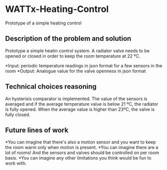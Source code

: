 # WATTx-Heating-Control
Prototype of a simple heating control

## Description of the problem and solution
Prototype a simple heatin control system. A radiator valve needs to be opened or closed in order to keep the room temperature at 22 ºC.

*Input: periodic temperature readings in json format for a few sensors in the room
*Output: Analogue value for the valve openness in json format

## Technical choices reasoning
An hysterisis comparator is implemented. The value of the sensors is averaged and if the average temperature value is below 21 ºC, the radiator is fully opened. When the average value is higher than 23ºC, the valve is fully closed.

## Future lines of work
*You can imagine that there's also a motion sensor and you want to keep the room warm only when motion is present.
*You can imagine there are a lot of rooms! And the sensors and valves should be controlled on per room basis.
*You can imagine any other limitations you think would be fun to work with.
